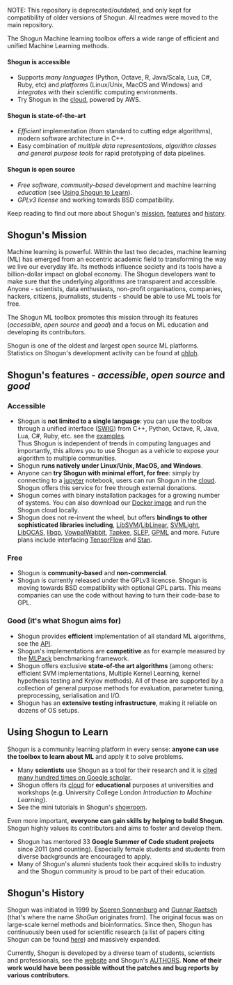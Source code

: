 NOTE: This repository is deprecated/outdated, and only kept for compatibility of older versions of Shogun. All readmes were moved to the main repository.

The Shogun Machine learning toolbox offers a wide range of efficient and unified Machine Learning methods.


#### Shogun is accessible

* Supports *many languages* (Python, Octave, R, Java/Scala, Lua, C#, Ruby, etc) and *platforms* (Linux/Unix, MacOS and Windows) and *integrates* with their scientific computing environments.
* Try Shogun in the [cloud](https://cloud.shogun.ml), powered by AWS.


#### Shogun is state-of-the-art

* *Efficient* implementation (from standard to cutting edge algorithms), modern software architecture in C++.
* Easy combination of *multiple data representations, algorithm classes and general purpose tools* for rapid prototyping of data pipelines.

#### Shogun is open source

* *Free software*, *community-based* development and machine learning *education* (see [Using Shogun to Learn](#useshoguntolearn)).
* *GPLv3 license* and working towards BSD compatibility.

Keep reading to find out more about Shogun's [mission](#mission), [features](#features) and [history](#shogunhistory).





## <a name="mission"></a> Shogun's Mission

Machine learning is powerful. 
Within the last two decades, machine learning (ML) has emerged from an eccentric academic field to transforming the way we live our everyday life. 
Its methods influence society and its tools have a billion-dollar impact on global economy. 
The Shogun developers want to make sure that the underlying algorithms are transparent and accessible. 
Anyone - scientists, data enthusiasts, non-profit organisations, companies, hackers, citizens, journalists, students - should be able to use ML tools for free.

The Shogun ML toolbox promotes this mission through its features (*accessible*, *open source* and *good*) and a focus on ML education and developing its contributors.

Shogun is one of the oldest and largest open source ML platforms. 
Statistics on Shogun's development activity can be found at [ohloh](https://www.openhub.net/p/shogun).

## <a name="features"></a> Shogun's features - *accessible*, *open source* and *good*

### Accessible

 * Shogun is **not limited to a single language**: 
 you can use the toolbox through a unified interface ([SWIG](http://www.swig.org/)) from C++, Python, Octave, R, Java, Lua, C#, Ruby, etc. see the [examples](http://shogun.ml/examples).  
 Thus Shogun is independent of trends in computing languages and importantly, this allows you to use Shogun as a vehicle to expose your algorithm to multiple communities.   
 * Shogun **runs natively under Linux/Unix, MacOS, and Windows**.
 * Anyone can **try Shogun with minimal effort, for free**: 
 simply by connecting to a [jupyter](http://jupyter.org/) notebook, users can run Shogun in the [cloud](https://cloud.shogun.ml/hub/home).
 Shogun offers this service for free through external donations.
 * Shogun comes with binary installation packages for a growing number of systems.
 You can also download our [Docker image](https://hub.docker.com/r/shogun/) and run the Shogun cloud locally.
 * Shogun does not re-invent the wheel, but offers **bindings to other sophisticated libraries including**, 
 [LibSVM](http://www.csie.ntu.edu.tw/~cjlin/libsvm/)/[LibLinear](http://www.csie.ntu.edu.tw/~cjlin/liblinear/), 
 [SVMLight](http://svmlight.joachims.org/), 
 [LibOCAS](http://cmp.felk.cvut.cz/~xfrancv/ocas/html/), 
 [libqp](http://cmp.felk.cvut.cz/~xfrancv/libqp/html/), 
 [VowpalWabbit](http://www.hunch.net/~vw/), 
 [Tapkee](http://tapkee.lisitsyn.me/), 
 [SLEP](http://www.public.asu.edu/~jye02/Software/SLEP/), 
 [GPML](http://www.gaussianprocess.org/gpml/code/matlab/doc/) and more. 
 Future plans include interfacing [TensorFlow](https://www.tensorflow.org/) and [Stan](http://mc-stan.org/).

### Free

 * Shogun is **community-based** and **non-commercial**.
 * Shogun is currently released under the GPLv3 licencse. 
 Shogun is moving towards BSD compatibility with optional GPL parts.
 This means companies can use the code without having to turn their code-base to GPL.

### Good (it's what Shogun aims for)

 * Shogun provides **efficient** implementation of all standard ML algorithms, see the [API](http://shogun.ml/api).
  * Shogun's implementations are **competitive** as for example measured by the [MLPack](https://github.com/mlpack/benchmarks) benchmarking framework.
  * Shogun offers exclusive **state-of-the art algorithms** (among others: efficient SVM implementations, Multiple Kernel Learning, kernel hypothesis testing and Krylov methods). 
 All of these are supported by a collection of general purpose methods for evaluation, parameter tuning, preprocessing, serialisation and I/O.
 * Shogun has an **extensive testing infrastructure**, making it reliable on dozens of OS setups.

## <a name="useshoguntolearn"></a> Using Shogun to Learn

Shogun is a community learning platform in every sense: **anyone can use the toolbox to learn about ML** and apply it to solve problems.

 * Many **scientists** use Shogun as a tool for their research and it is [cited many hundred times on Google scholar](http://scholar.google.com/scholar?hl=en&q=shogun+toolbox&btnG=&as_sdt=1%2C33&as_sdtp=).
 * Shogun offers its [cloud](https://cloud.shogun.ml/hub/home) for **educational** purposes at universities and workshops (e.g. University College London *Introduction to Machine Learning*).
 * See the mini tutorials in Shogun's [showroom](http://shogun.ml/showroom). 
 
Even more important, **everyone can gain skills by helping to build Shogun**. Shogun highly values its contributors and aims to foster and develop them.

 * Shogun has mentored 33 **Google Summer of Code student projects** since 2011 (and counting).
 Especially female students and students from diverse backgrounds are encouraged to apply.
 * Many of Shogun's alumni students took their acquired skills to industry and the Shogun community is proud to be part of their education.


## <a name="shogunhistory"></a> Shogun's History

Shogun was initiated in 1999 by [Soeren Sonnenburg](http://sonnenburgs.de/soeren) and [Gunnar Raetsch](http://www.raetschlab.org/) (that's where the name *ShoGun* originates from). 
The original focus was on large-scale kernel methods and bioinformatics. 
Since then, Shogun has continuously been used for scientific research (a list of papers citing Shogun can be found [here](http://scholar.google.com/scholar?hl=en&q=shogun+toolbox&btnG=&as_sdt=1%2C33&as_sdtp=)) and massively expanded.


Currently, Shogun is developed by a diverse team of students, scientists and professionals, see the [website](http://shogun-toolbox.org/page/about/ourteam) and Shogun's [AUTHORS](https://github.com/shogun-toolbox/shogun/wiki/AUTHORS). 
**None of their work would have been possible without the patches and bug reports by various contributors**. 

